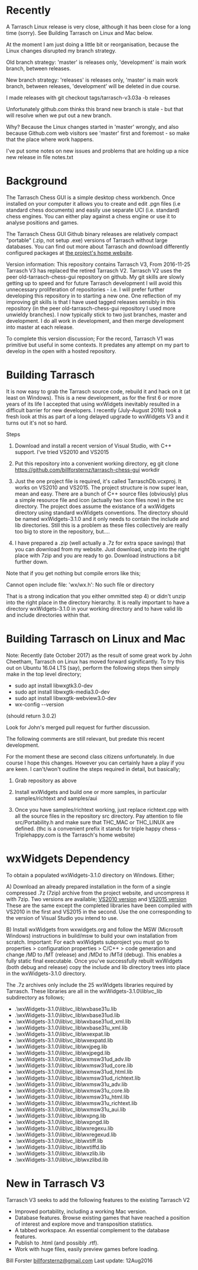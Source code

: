 Recently
========

A Tarrasch Linux release is very close, although it has been close for a long time (sorry).
See Building Tarrasch on Linux and Mac below.

At the moment I am just doing a little bit or reorganisation, because the Linux changes
disrupted my branch strategy.

Old branch strategy: 'master' is releases only, 'development' is main work branch, between
releases.

New branch strategy: 'releases' is releases only, 'master' is main work branch, between
releases, 'development' will be deleted in due course.

I made releases with git checkout tags/tarrasch-v3.03a -b releases

Unfortunately github.com thinks this brand new branch is stale - but that will resolve
when we put out a new branch.

Why? Because the Linux changes started in 'master' wrongly, and also because Github.com web visitors
see 'master' first and foremost - so make that the place where work happens.

I've put some notes on new issues and problems that are holding up a nice new release in
file notes.txt

Background
==========

The Tarrasch Chess GUI is a simple desktop chess workbench. Once installed on your computer
it allows you to create and edit .pgn files (i.e standard chess documents) and easily use
separate UCI (i.e. standard) chess engines. You can either play against a chess engine or use
it to analyse positions and games.

The Tarrasch Chess GUI Github binary releases are relatively compact "portable" (.zip, not setup .exe)
versions of Tarrasch without large databases. You can find out more about Tarrasch and download
differently configured packages at [the project's home website](http://triplehappy.com). 

Version information: This repository contains Tarrasch V3, From 2016-11-25 Tarrasch
V3 has replaced the retired Tarrasch V2. Tarrasch V2 uses the peer old-tarrasch-chess-gui
repository on github. My git skills are slowly getting up to speed and for future Tarrasch development I will
avoid this unnecessary proliferation of repositories - i.e. I will prefer further developing this
repository in to starting a new one. One reflection of my improving git skills
is that I have used tagged releases sensibly in this repository (in the peer old-tarrasch-chess-gui
repository I used more unwieldy branches). I now typically stick to two just branches, master and
development. I do all work in development, and then merge development into master at each
release.

To complete this version discussion; For the record, Tarrasch V1 was primitive but useful in some contexts. It predates any attempt
on my part to develop in the open with a hosted repository.

Building Tarrasch
=================

It is now easy to grab the Tarrasch source code, rebuild it and hack on it (at least
on Windows). This is a new development, as for the first 6 or more years of its life
I accepted that using wxWidgets inevitably resulted in a difficult barrier for new
developers. I recently (July-August 2016) took a fresh look at this as part of a long
delayed upgrade to wxWidgets V3 and it turns out it's not so hard.

Steps

1) Download and install a recent version of Visual Studio, with C++ support. I've tried
VS2010 and VS2015

2) Put this repository into a convenient working directory, eg
git clone https://github.com/billforsternz/tarrasch-chess-gui workdir

3) Just the one project file is required, it's called TarraschDb.vcxproj.
It works on VS2010 and VS2015. The project structure is now super lean,
mean and easy. There are a bunch of C++ source files (obviously) plus a
simple resource file and icon (actually two icon files now) in the src
directory. The project does assume the existance of a wxWidgets
directory using standard wxWidgets conventions. The directory should be
named wxWidgets-3.1.0 and it only needs to contain the include and lib
directories. Still this is a problem as these files collectively are
really too big to store in the repository, but....

4) I have prepared a .zip (well actually a .7z for extra space savings) that you
can download from my website. Just download, unzip into the right place with
7zip and you are ready to go. Download instructions a bit further down.

Note that if you get nothing but compile errors like this;

Cannot open include file: 'wx/wx.h': No such file or directory

That is a strong indication that you either ommitted step 4) or didn't unzip into
the right place in the directory hierarchy. It is really important to have a directory
wxWidgets-3.1.0 in your working directory and to have valid lib and include directories
within that.

Building Tarrasch on Linux and Mac
==================================

Note: Recently (late October 2017) as the result of some great work by John
Cheetham, Tarrasch on Linux has moved forward significantly. To try this out on
Ubuntu 16.04 LTS (say), perform the following steps then simply make in the top
level directory;

- sudo apt install libwxgtk3.0-dev
- sudo apt install libwxgtk-media3.0-dev
- sudo apt install libwxgtk-webview3.0-dev
- wx-config --version
 
 (should return 3.0.2)

Look for John's merged pull request for further discussion.

The following comments are still relevant, but predate this recent development.

For the moment these are second class citizens unfortunately. In due course I hope
this changes. However you can certainly have a play if you are keen. I can't/won't
outline the steps required in detail, but basically;

1) Grab repository as above

2) Install wxWidgets and build one or more samples, in particular samples/richtext
and samples/aui

3) Once you have samples/richtext working, just replace richtext.cpp with all the
source files in the repository src directory. Pay attention to file src/Portability.h
and make sure that THC_MAC or THC_LINUX are defined. (thc is a convenient prefix
it stands for triple happy chess - Triplehappy.com is the Tarrasch's home website)

wxWidgets Dependency
====================

To obtain a populated wxWidgets-3.1.0 directory on Windows. Either;

A) Download an already prepared installation in the form of a single compressed .7z (7zip) archive
from the project website, and uncompress it with 7zip. Two versions are available;
 [VS2010 version](http://triplehappy.com/downloads/wxWidgets-3.1.0-vs2010.7z) and
 [VS2015 version](http://triplehappy.com/downloads/wxWidgets-3.1.0-vs2015.7z)
These are the same except the completed libraries have been compiled with VS2010 in the first
and VS2015 in the second. Use the one corresponding to the version of Visual Studio you intend
to use.

B) Install wxWidgets from wxwidgets.org and follow the MSW (Microsoft Windows) instructions
in build/msw to build your own installation from scratch. Important: For each wxWidgets subproject
you must go to properties > configuration properties > C/C++ > code generation and change
/MD to /MT (release) and /MDd to /MTd (debug). This enables a fully static final executable.
Once you've successfully rebuilt wxWidgets (both debug and release) copy the include and lib
directory trees into place in the wxWidgets-3.1.0 directory.

The .7z archives only include the 25 wxWidgets libraries required by Tarrasch. These libraries
are all in the wxWidgets-3.1.0\lib\vc_lib subdirectory as follows;

- .\wxWidgets-3.1.0\lib\vc_lib\wxbase31u.lib
- .\wxWidgets-3.1.0\lib\vc_lib\wxbase31ud.lib
- .\wxWidgets-3.1.0\lib\vc_lib\wxbase31ud_xml.lib
- .\wxWidgets-3.1.0\lib\vc_lib\wxbase31u_xml.lib
- .\wxWidgets-3.1.0\lib\vc_lib\wxexpat.lib
- .\wxWidgets-3.1.0\lib\vc_lib\wxexpatd.lib
- .\wxWidgets-3.1.0\lib\vc_lib\wxjpeg.lib
- .\wxWidgets-3.1.0\lib\vc_lib\wxjpegd.lib
- .\wxWidgets-3.1.0\lib\vc_lib\wxmsw31ud_adv.lib
- .\wxWidgets-3.1.0\lib\vc_lib\wxmsw31ud_core.lib
- .\wxWidgets-3.1.0\lib\vc_lib\wxmsw31ud_html.lib
- .\wxWidgets-3.1.0\lib\vc_lib\wxmsw31ud_richtext.lib
- .\wxWidgets-3.1.0\lib\vc_lib\wxmsw31u_adv.lib
- .\wxWidgets-3.1.0\lib\vc_lib\wxmsw31u_core.lib
- .\wxWidgets-3.1.0\lib\vc_lib\wxmsw31u_html.lib
- .\wxWidgets-3.1.0\lib\vc_lib\wxmsw31u_richtext.lib
- .\wxWidgets-3.1.0\lib\vc_lib\wxmsw31u_aui.lib
- .\wxWidgets-3.1.0\lib\vc_lib\wxpng.lib
- .\wxWidgets-3.1.0\lib\vc_lib\wxpngd.lib
- .\wxWidgets-3.1.0\lib\vc_lib\wxregexu.lib
- .\wxWidgets-3.1.0\lib\vc_lib\wxregexud.lib
- .\wxWidgets-3.1.0\lib\vc_lib\wxtiff.lib
- .\wxWidgets-3.1.0\lib\vc_lib\wxtiffd.lib
- .\wxWidgets-3.1.0\lib\vc_lib\wxzlib.lib
- .\wxWidgets-3.1.0\lib\vc_lib\wxzlibd.lib

New in Tarrasch V3
==================

Tarrasch V3 seeks to add the following features to the existing Tarrasch V2

* Improved portability, including a working Mac version.
* Database features. Browse existing games that have reached a position of interest and explore move and transposition statistics.
* A tabbed workspace. An essential complement to the database features.
* Publish to .html (and possibly .rtf).
* Work with huge files, easily preview games before loading.

Bill Forster <billforsternz@gmail.com> Last update: 12Aug2016

